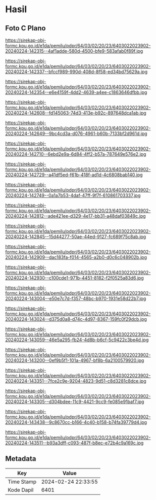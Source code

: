 # Hasil

## Foto C Plano

https://sirekap-obj-formc.kpu.go.id/e1da/pemilu/pdpr/64/03/02/20/23/6403022023902-20240224-142315--4af1adde-580d-4500-bfe9-583afab0f89f.jpg

https://sirekap-obj-formc.kpu.go.id/e1da/pemilu/pdpr/64/03/02/20/23/6403022023902-20240224-142337--bfccf989-990d-408d-8f58-ed34bd75629a.jpg

https://sirekap-obj-formc.kpu.go.id/e1da/pemilu/pdpr/64/03/02/20/23/6403022023902-20240224-142354--e6e4159f-4dd2-4639-a4ee-c1863646dfbb.jpg

https://sirekap-obj-formc.kpu.go.id/e1da/pemilu/pdpr/64/03/02/20/23/6403022023902-20240224-142608--fd145063-74d3-413e-b92c-897648dca1ab.jpg

https://sirekap-obj-formc.kpu.go.id/e1da/pemilu/pdpr/64/03/02/20/23/6403022023902-20240224-142649--9bc4cd3a-d076-4961-b60b-7133bf2d961d.jpg

https://sirekap-obj-formc.kpu.go.id/e1da/pemilu/pdpr/64/03/02/20/23/6403022023902-20240224-142710--6ebd2e9a-6d84-4ff2-b57a-787649e576e2.jpg

https://sirekap-obj-formc.kpu.go.id/e1da/pemilu/pdpr/64/03/02/20/23/6403022023902-20240224-142729--a41df5ed-f61b-418f-ad1d-4c6808bab140.jpg

https://sirekap-obj-formc.kpu.go.id/e1da/pemilu/pdpr/64/03/02/20/23/6403022023902-20240224-142749--0a1a7b53-4daf-47ff-9f7f-610861703337.jpg

https://sirekap-obj-formc.kpu.go.id/e1da/pemilu/pdpr/64/03/02/20/23/6403022023902-20240224-142812--ade421ee-d329-4e17-bb31-a48daf03849c.jpg

https://sirekap-obj-formc.kpu.go.id/e1da/pemilu/pdpr/64/03/02/20/23/6403022023902-20240224-142845--15d44277-50ae-44ed-9127-fc689f75c8ab.jpg

https://sirekap-obj-formc.kpu.go.id/e1da/pemilu/pdpr/64/03/02/20/23/6403022023902-20240224-142909--dac183fa-f014-4565-a2b0-d0c6c048902b.jpg

https://sirekap-obj-formc.kpu.go.id/e1da/pemilu/pdpr/64/03/02/20/23/6403022023902-20240224-142930--c100cde1-971b-4451-8182-f2f0525a83d6.jpg

https://sirekap-obj-formc.kpu.go.id/e1da/pemilu/pdpr/64/03/02/20/23/6403022023902-20240224-143004--e50e7c7d-f357-48bc-b970-1931e58d22b7.jpg

https://sirekap-obj-formc.kpu.go.id/e1da/pemilu/pdpr/64/03/02/20/23/6403022023902-20240224-143024--d375d0a8-d74c-4d97-8367-159fc0f29dcb.jpg

https://sirekap-obj-formc.kpu.go.id/e1da/pemilu/pdpr/64/03/02/20/23/6403022023902-20240224-143059--46e5a295-fb24-4d8b-b6cf-5c9422c3be4d.jpg

https://sirekap-obj-formc.kpu.go.id/e1da/pemilu/pdpr/64/03/02/20/23/6403022023902-20240224-143200--0ef9b5f1-101a-4967-bf8b-6a2100579920.jpg

https://sirekap-obj-formc.kpu.go.id/e1da/pemilu/pdpr/64/03/02/20/23/6403022023902-20240224-143351--7fce2c9e-9204-4823-9d51-c8d3281c8dce.jpg

https://sirekap-obj-formc.kpu.go.id/e1da/pemilu/pdpr/64/03/02/20/23/6403022023902-20240224-143305--d304bdee-11c9-4421-9cc9-fe085e91baf7.jpg

https://sirekap-obj-formc.kpu.go.id/e1da/pemilu/pdpr/64/03/02/20/23/6403022023902-20240224-143438--9c8670cc-b166-4c40-b158-b74fa39779d4.jpg

https://sirekap-obj-formc.kpu.go.id/e1da/pemilu/pdpr/64/03/02/20/23/6403022023902-20240224-143511--b93a3dff-c093-487f-b8ec-e72b4c9a169c.jpg


## Metadata

| Key        | Value               |
| ---------- | ------------------- |
| Time Stamp | 2024-02-24 22:33:55 |
| Kode Dapil | 6401                |



